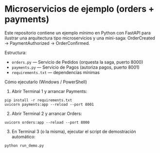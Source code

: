 # Microservicios de ejemplo (orders + payments)

Este repositorio contiene un ejemplo mínimo en Python con FastAPI para ilustrar una arquitectura tipo microservicios y una mini-saga: OrderCreated → PaymentAuthorized → OrderConfirmed.

Estructura:

- `orders.py` — Servicio de Pedidos (orquesta la saga, puerto 8000)
- `payments.py` — Servicio de Pagos (autoriza pagos, puerto 8001)
- `requirements.txt` — dependencias mínimas

Cómo ejecutarlo (Windows / PowerShell)

1. Abrir Terminal 1 y arrancar Payments:

```pwsh
pip install -r requirements.txt
uvicorn payments:app --reload --port 8001
```

2. Abrir Terminal 2 y arrancar Orders:

```pwsh
uvicorn orders:app --reload --port 8000
```

3. En Terminal 3 (o la misma), ejecutar el script de demostración automático:

```pwsh
python run_demo.py
```
